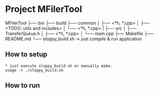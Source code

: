 # Project MFilerTool

MFilerTool
├── bin
├── build
├── common
│   ├── <*h, *.cpp>
│   ├── <TODO: utils and includes>
│   └── <*h, *.cpp>
|
├── src
│   ├── TransferQueue.h
│   ├── <*h, *.cpp>
│   └── main.cpp
├── Makefile
├── README.md
└── sloppy_build.sh -> just compile & run application

## How to setup

    * just execute sloppy_build.sh or manually make.
    usage -> ./sloppy_build.sh

## How to run

